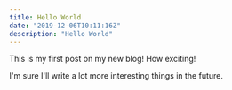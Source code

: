 ```yaml
---
title: Hello World
date: "2019-12-06T10:11:16Z"
description: "Hello World"
---
```


This is my first post on my new blog! How exciting!

I'm sure I'll write a lot more interesting things in the future.
